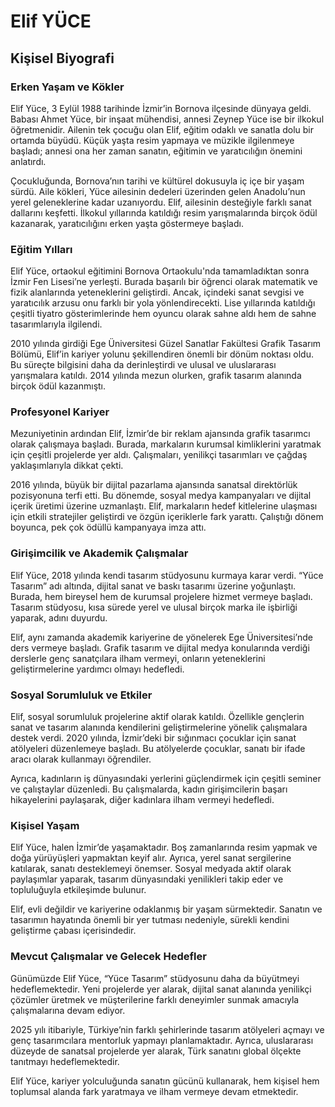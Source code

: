 # Elif YÜCE

## Kişisel Biyografi

### Erken Yaşam ve Kökler

Elif Yüce, 3 Eylül 1988 tarihinde İzmir’in Bornova ilçesinde dünyaya geldi. Babası Ahmet Yüce, bir inşaat mühendisi, annesi Zeynep Yüce ise bir ilkokul öğretmenidir. Ailenin tek çocuğu olan Elif, eğitim odaklı ve sanatla dolu bir ortamda büyüdü. Küçük yaşta resim yapmaya ve müzikle ilgilenmeye başladı; annesi ona her zaman sanatın, eğitimin ve yaratıcılığın önemini anlatırdı.

Çocukluğunda, Bornova’nın tarihi ve kültürel dokusuyla iç içe bir yaşam sürdü. Aile kökleri, Yüce ailesinin dedeleri üzerinden gelen Anadolu’nun yerel geleneklerine kadar uzanıyordu. Elif, ailesinin desteğiyle farklı sanat dallarını keşfetti. İlkokul yıllarında katıldığı resim yarışmalarında birçok ödül kazanarak, yaratıcılığını erken yaşta göstermeye başladı.

### Eğitim Yılları

Elif Yüce, ortaokul eğitimini Bornova Ortaokulu'nda tamamladıktan sonra İzmir Fen Lisesi’ne yerleşti. Burada başarılı bir öğrenci olarak matematik ve fizik alanlarında yeteneklerini geliştirdi. Ancak, içindeki sanat sevgisi ve yaratıcılık arzusu onu farklı bir yola yönlendirecekti. Lise yıllarında katıldığı çeşitli tiyatro gösterimlerinde hem oyuncu olarak sahne aldı hem de sahne tasarımlarıyla ilgilendi.

2010 yılında girdiği Ege Üniversitesi Güzel Sanatlar Fakültesi Grafik Tasarım Bölümü, Elif’in kariyer yolunu şekillendiren önemli bir dönüm noktası oldu. Bu süreçte bilgisini daha da derinleştirdi ve ulusal ve uluslararası yarışmalara katıldı. 2014 yılında mezun olurken, grafik tasarım alanında birçok ödül kazanmıştı.

### Profesyonel Kariyer

Mezuniyetinin ardından Elif, İzmir’de bir reklam ajansında grafik tasarımcı olarak çalışmaya başladı. Burada, markaların kurumsal kimliklerini yaratmak için çeşitli projelerde yer aldı. Çalışmaları, yenilikçi tasarımları ve çağdaş yaklaşımlarıyla dikkat çekti.

2016 yılında, büyük bir dijital pazarlama ajansında sanatsal direktörlük pozisyonuna terfi etti. Bu dönemde, sosyal medya kampanyaları ve dijital içerik üretimi üzerine uzmanlaştı. Elif, markaların hedef kitlelerine ulaşması için etkili stratejiler geliştirdi ve özgün içeriklerle fark yarattı. Çalıştığı dönem boyunca, pek çok ödüllü kampanyaya imza attı.

### Girişimcilik ve Akademik Çalışmalar

Elif Yüce, 2018 yılında kendi tasarım stüdyosunu kurmaya karar verdi. “Yüce Tasarım” adı altında, dijital sanat ve baskı tasarımı üzerine yoğunlaştı. Burada, hem bireysel hem de kurumsal projelere hizmet vermeye başladı. Tasarım stüdyosu, kısa sürede yerel ve ulusal birçok marka ile işbirliği yaparak, adını duyurdu.

Elif, aynı zamanda akademik kariyerine de yönelerek Ege Üniversitesi’nde ders vermeye başladı. Grafik tasarım ve dijital medya konularında verdiği derslerle genç sanatçılara ilham vermeyi, onların yeteneklerini geliştirmelerine yardımcı olmayı hedefledi.

### Sosyal Sorumluluk ve Etkiler

Elif, sosyal sorumluluk projelerine aktif olarak katıldı. Özellikle gençlerin sanat ve tasarım alanında kendilerini geliştirmelerine yönelik çalışmalara destek verdi. 2020 yılında, İzmir’deki bir sığınmacı çocuklar için sanat atölyeleri düzenlemeye başladı. Bu atölyelerde çocuklar, sanatı bir ifade aracı olarak kullanmayı öğrendiler.

Ayrıca, kadınların iş dünyasındaki yerlerini güçlendirmek için çeşitli seminer ve çalıştaylar düzenledi. Bu çalışmalarda, kadın girişimcilerin başarı hikayelerini paylaşarak, diğer kadınlara ilham vermeyi hedefledi.

### Kişisel Yaşam

Elif Yüce, halen İzmir’de yaşamaktadır. Boş zamanlarında resim yapmak ve doğa yürüyüşleri yapmaktan keyif alır. Ayrıca, yerel sanat sergilerine katılarak, sanatı desteklemeyi önemser. Sosyal medyada aktif olarak paylaşımlar yaparak, tasarım dünyasındaki yenilikleri takip eder ve topluluğuyla etkileşimde bulunur.

Elif, evli değildir ve kariyerine odaklanmış bir yaşam sürmektedir. Sanatın ve tasarımın hayatında önemli bir yer tutması nedeniyle, sürekli kendini geliştirme çabası içerisindedir.

### Mevcut Çalışmalar ve Gelecek Hedefler

Günümüzde Elif Yüce, “Yüce Tasarım” stüdyosunu daha da büyütmeyi hedeflemektedir. Yeni projelerde yer alarak, dijital sanat alanında yenilikçi çözümler üretmek ve müşterilerine farklı deneyimler sunmak amacıyla çalışmalarına devam ediyor.

2025 yılı itibariyle, Türkiye’nin farklı şehirlerinde tasarım atölyeleri açmayı ve genç tasarımcılara mentorluk yapmayı planlamaktadır. Ayrıca, uluslararası düzeyde de sanatsal projelerde yer alarak, Türk sanatını global ölçekte tanıtmayı hedeflemektedir.

Elif Yüce, kariyer yolculuğunda sanatın gücünü kullanarak, hem kişisel hem toplumsal alanda fark yaratmaya ve ilham vermeye devam etmektedir.